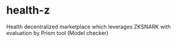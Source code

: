 # health-z
Health decentralized marketplace which leverages ZKSNARK with evaluation by Prism tool (Model checker)
